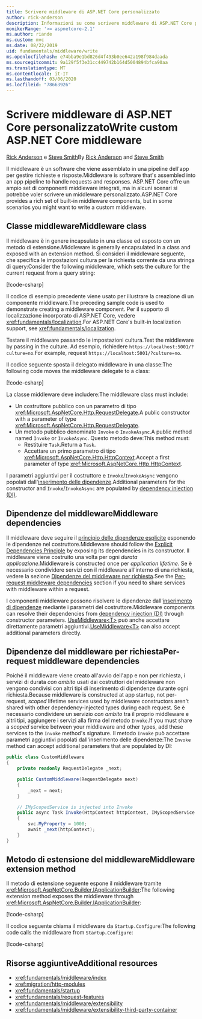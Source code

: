 ```yaml
---
title: Scrivere middleware di ASP.NET Core personalizzato
author: rick-anderson
description: Informazioni su come scrivere middleware di ASP.NET Core personalizzato.
monikerRange: '>= aspnetcore-2.1'
ms.author: riande
ms.custom: mvc
ms.date: 08/22/2019
uid: fundamentals/middleware/write
ms.openlocfilehash: e74bba9e1bd826d4f493b0ee642a198f984daada
ms.sourcegitcommit: 9a129f5f3e31cc449742b164d5004894bfca90aa
ms.translationtype: MT
ms.contentlocale: it-IT
ms.lasthandoff: 03/06/2020
ms.locfileid: "78663926"
---
```

# <a name="write-custom-aspnet-core-middleware"></a><span data-ttu-id="db9b2-103">Scrivere middleware di ASP.NET Core personalizzato</span><span class="sxs-lookup"><span data-stu-id="db9b2-103">Write custom ASP.NET Core middleware</span></span>

<span data-ttu-id="db9b2-104">[Rick Anderson](https://twitter.com/RickAndMSFT) e [Steve Smith](https://ardalis.com/)</span><span class="sxs-lookup"><span data-stu-id="db9b2-104">By [Rick Anderson](https://twitter.com/RickAndMSFT) and [Steve Smith](https://ardalis.com/)</span></span>

<span data-ttu-id="db9b2-105">Il middleware è un software che viene assemblato in una pipeline dell'app per gestire richieste e risposte.</span><span class="sxs-lookup"><span data-stu-id="db9b2-105">Middleware is software that's assembled into an app pipeline to handle requests and responses.</span></span> <span data-ttu-id="db9b2-106">ASP.NET Core offre un ampio set di componenti middleware integrati, ma in alcuni scenari si potrebbe voler scrivere un middleware personalizzato.</span><span class="sxs-lookup"><span data-stu-id="db9b2-106">ASP.NET Core provides a rich set of built-in middleware components, but in some scenarios you might want to write a custom middleware.</span></span>

## <a name="middleware-class"></a><span data-ttu-id="db9b2-107">Classe middleware</span><span class="sxs-lookup"><span data-stu-id="db9b2-107">Middleware class</span></span>

<span data-ttu-id="db9b2-108">Il middleware è in genere incapsulato in una classe ed esposto con un metodo di estensione.</span><span class="sxs-lookup"><span data-stu-id="db9b2-108">Middleware is generally encapsulated in a class and exposed with an extension method.</span></span> <span data-ttu-id="db9b2-109">Si consideri il middleware seguente, che specifica le impostazioni cultura per la richiesta corrente da una stringa di query:</span><span class="sxs-lookup"><span data-stu-id="db9b2-109">Consider the following middleware, which sets the culture for the current request from a query string:</span></span>

[!code-csharp[](write/snapshot/StartupCulture.cs)]

<span data-ttu-id="db9b2-110">Il codice di esempio precedente viene usato per illustrare la creazione di un componente middleware.</span><span class="sxs-lookup"><span data-stu-id="db9b2-110">The preceding sample code is used to demonstrate creating a middleware component.</span></span> <span data-ttu-id="db9b2-111">Per il supporto di localizzazione incorporato di ASP.NET Core, vedere <xref:fundamentals/localization>.</span><span class="sxs-lookup"><span data-stu-id="db9b2-111">For ASP.NET Core's built-in localization support, see <xref:fundamentals/localization>.</span></span>

<span data-ttu-id="db9b2-112">Testare il middleware passando le impostazioni cultura.</span><span class="sxs-lookup"><span data-stu-id="db9b2-112">Test the middleware by passing in the culture.</span></span> <span data-ttu-id="db9b2-113">Ad esempio, richiedere `https://localhost:5001/?culture=no`.</span><span class="sxs-lookup"><span data-stu-id="db9b2-113">For example, request `https://localhost:5001/?culture=no`.</span></span>

<span data-ttu-id="db9b2-114">Il codice seguente sposta il delegato middleware in una classe:</span><span class="sxs-lookup"><span data-stu-id="db9b2-114">The following code moves the middleware delegate to a class:</span></span>

[!code-csharp[](write/snapshot/RequestCultureMiddleware.cs)]

<span data-ttu-id="db9b2-115">La classe middleware deve includere:</span><span class="sxs-lookup"><span data-stu-id="db9b2-115">The middleware class must include:</span></span>

* <span data-ttu-id="db9b2-116">Un costruttore pubblico con un parametro di tipo <xref:Microsoft.AspNetCore.Http.RequestDelegate>.</span><span class="sxs-lookup"><span data-stu-id="db9b2-116">A public constructor with a parameter of type <xref:Microsoft.AspNetCore.Http.RequestDelegate>.</span></span>
* <span data-ttu-id="db9b2-117">Un metodo pubblico denominato `Invoke` o `InvokeAsync`.</span><span class="sxs-lookup"><span data-stu-id="db9b2-117">A public method named `Invoke` or `InvokeAsync`.</span></span> <span data-ttu-id="db9b2-118">Questo metodo deve:</span><span class="sxs-lookup"><span data-stu-id="db9b2-118">This method must:</span></span>
  * <span data-ttu-id="db9b2-119">Restituire `Task`.</span><span class="sxs-lookup"><span data-stu-id="db9b2-119">Return a `Task`.</span></span>
  * <span data-ttu-id="db9b2-120">Accettare un primo parametro di tipo <xref:Microsoft.AspNetCore.Http.HttpContext>.</span><span class="sxs-lookup"><span data-stu-id="db9b2-120">Accept a first parameter of type <xref:Microsoft.AspNetCore.Http.HttpContext>.</span></span>
  
<span data-ttu-id="db9b2-121">I parametri aggiuntivi per il costruttore e `Invoke`/`InvokeAsync` vengono popolati dall'[inserimento delle dipendenze](xref:fundamentals/dependency-injection).</span><span class="sxs-lookup"><span data-stu-id="db9b2-121">Additional parameters for the constructor and `Invoke`/`InvokeAsync` are populated by [dependency injection (DI)](xref:fundamentals/dependency-injection).</span></span>

## <a name="middleware-dependencies"></a><span data-ttu-id="db9b2-122">Dipendenze del middleware</span><span class="sxs-lookup"><span data-stu-id="db9b2-122">Middleware dependencies</span></span>

<span data-ttu-id="db9b2-123">Il middleware deve seguire il [principio delle dipendenze esplicite](/dotnet/standard/modern-web-apps-azure-architecture/architectural-principles#explicit-dependencies) esponendo le dipendenze nel costruttore.</span><span class="sxs-lookup"><span data-stu-id="db9b2-123">Middleware should follow the [Explicit Dependencies Principle](/dotnet/standard/modern-web-apps-azure-architecture/architectural-principles#explicit-dependencies) by exposing its dependencies in its constructor.</span></span> <span data-ttu-id="db9b2-124">Il middleware viene costruito una volta per ogni *durata applicazione*.</span><span class="sxs-lookup"><span data-stu-id="db9b2-124">Middleware is constructed once per *application lifetime*.</span></span> <span data-ttu-id="db9b2-125">Se è necessario condividere servizi con il middleware all'interno di una richiesta, vedere la sezione [Dipendenze del middleware per richiesta](#per-request-middleware-dependencies).</span><span class="sxs-lookup"><span data-stu-id="db9b2-125">See the [Per-request middleware dependencies](#per-request-middleware-dependencies) section if you need to share services with middleware within a request.</span></span>

<span data-ttu-id="db9b2-126">I componenti middleware possono risolvere le dipendenze dall'[inserimento di dipendenze](xref:fundamentals/dependency-injection) mediante i parametri del costruttore.</span><span class="sxs-lookup"><span data-stu-id="db9b2-126">Middleware components can resolve their dependencies from [dependency injection (DI)](xref:fundamentals/dependency-injection) through constructor parameters.</span></span> <span data-ttu-id="db9b2-127">[UseMiddleware&lt;T&gt;](/dotnet/api/microsoft.aspnetcore.builder.usemiddlewareextensions.usemiddleware#Microsoft_AspNetCore_Builder_UseMiddlewareExtensions_UseMiddleware_Microsoft_AspNetCore_Builder_IApplicationBuilder_System_Type_System_Object___) può anche accettare direttamente parametri aggiuntivi.</span><span class="sxs-lookup"><span data-stu-id="db9b2-127">[UseMiddleware&lt;T&gt;](/dotnet/api/microsoft.aspnetcore.builder.usemiddlewareextensions.usemiddleware#Microsoft_AspNetCore_Builder_UseMiddlewareExtensions_UseMiddleware_Microsoft_AspNetCore_Builder_IApplicationBuilder_System_Type_System_Object___) can also accept additional parameters directly.</span></span>

## <a name="per-request-middleware-dependencies"></a><span data-ttu-id="db9b2-128">Dipendenze del middleware per richiesta</span><span class="sxs-lookup"><span data-stu-id="db9b2-128">Per-request middleware dependencies</span></span>

<span data-ttu-id="db9b2-129">Poiché il middleware viene creato all'avvio dell'app e non per richiesta, i servizi di durata *con ambito* usati dai costruttori del middleware non vengono condivisi con altri tipi di inserimento di dipendenze durante ogni richiesta.</span><span class="sxs-lookup"><span data-stu-id="db9b2-129">Because middleware is constructed at app startup, not per-request, *scoped* lifetime services used by middleware constructors aren't shared with other dependency-injected types during each request.</span></span> <span data-ttu-id="db9b2-130">Se è necessario condividere un servizio *con ambito* tra il proprio middleware e altri tipi, aggiungere i servizi alla firma del metodo `Invoke`.</span><span class="sxs-lookup"><span data-stu-id="db9b2-130">If you must share a *scoped* service between your middleware and other types, add these services to the `Invoke` method's signature.</span></span> <span data-ttu-id="db9b2-131">Il metodo `Invoke` può accettare parametri aggiuntivi popolati dall'inserimento delle dipendenze:</span><span class="sxs-lookup"><span data-stu-id="db9b2-131">The `Invoke` method can accept additional parameters that are populated by DI:</span></span>

```csharp
public class CustomMiddleware
{
    private readonly RequestDelegate _next;

    public CustomMiddleware(RequestDelegate next)
    {
        _next = next;
    }

    // IMyScopedService is injected into Invoke
    public async Task Invoke(HttpContext httpContext, IMyScopedService svc)
    {
        svc.MyProperty = 1000;
        await _next(httpContext);
    }
}
```

## <a name="middleware-extension-method"></a><span data-ttu-id="db9b2-132">Metodo di estensione del middleware</span><span class="sxs-lookup"><span data-stu-id="db9b2-132">Middleware extension method</span></span>

<span data-ttu-id="db9b2-133">Il metodo di estensione seguente espone il middleware tramite <xref:Microsoft.AspNetCore.Builder.IApplicationBuilder>:</span><span class="sxs-lookup"><span data-stu-id="db9b2-133">The following extension method exposes the middleware through <xref:Microsoft.AspNetCore.Builder.IApplicationBuilder>:</span></span>

[!code-csharp[](write/snapshot/RequestCultureMiddlewareExtensions.cs)]

<span data-ttu-id="db9b2-134">Il codice seguente chiama il middleware da `Startup.Configure`:</span><span class="sxs-lookup"><span data-stu-id="db9b2-134">The following code calls the middleware from `Startup.Configure`:</span></span>

[!code-csharp[](write/snapshot/Startup.cs?highlight=5)]

## <a name="additional-resources"></a><span data-ttu-id="db9b2-135">Risorse aggiuntive</span><span class="sxs-lookup"><span data-stu-id="db9b2-135">Additional resources</span></span>

* <xref:fundamentals/middleware/index>
* <xref:migration/http-modules>
* <xref:fundamentals/startup>
* <xref:fundamentals/request-features>
* <xref:fundamentals/middleware/extensibility>
* <xref:fundamentals/middleware/extensibility-third-party-container>
